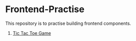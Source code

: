 # Frontend-Practise
This repository is to practise building frontend components.

1. [Tic Tac Toe Game](https://stackblitz.com/edit/js-mggkqe?file=index.html,index.js,style.css)
